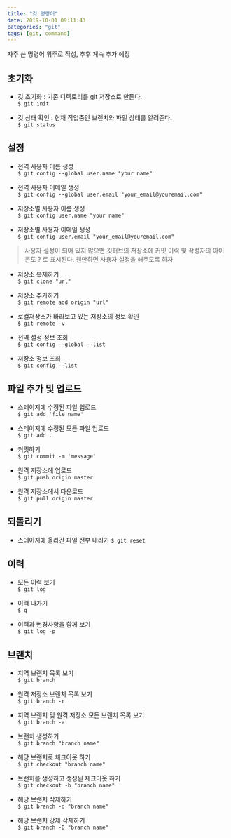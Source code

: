 ```yaml
---
title: "깃 명령어"
date: 2019-10-01 09:11:43
categories: "git"
tags: [git, command]
---
```


자주 쓴 명령어 위주로 작성, 추후 계속 추가 예정

## 초기화

* 깃 초기화 : 기존 디렉토리를 git 저장소로 만든다.  
`$ git init`

* 깃 상태 확인 : 현재 작업중인 브랜치와 파일 상태를 알려준다.  
`$ git status`

<!-- more -->

## 설정

* 전역 사용자 이름 생성  
`$ git config --global user.name "your name"`

* 전역 사용자 이메일 생성  
`$ git config --global user.email "your_email@youremail.com"`

* 저장소별 사용자 이름 생성  
`$ git config user.name "your name"`

* 저장소별 사용자 이메일 생성  
`$ git config user.email "your_email@youremail.com"`

> 사용자 설정이 되어 있지 않으면 깃허브의 저장소에 커밋 이력 및 작성자의 아이콘도 ? 로 표시된다. 웬만하면 사용자 설정을 해주도록 하자  

* 저장소 복제하기  
`$ git clone "url"`

* 저장소 추가하기  
`$ git remote add origin "url"`

* 로컬저장소가 바라보고 있는 저장소의 정보 확인  
`$ git remote -v`

* 전역 설정 정보 조회  
`$ git config --global --list`

* 저장소 정보 조회  
`$ git config --list`

## 파일 추가 및 업로드

* 스테이지에 수정된 파일 업로드  
`$ git add 'file name'`

* 스테이지에 수정된 모든 파일 업로드  
`$ git add .`

* 커밋하기  
`$ git commit -m 'message'`

* 원격 저장소에 업로드  
`$ git push origin master`

* 원격 저장소에서 다운로드  
`$ git pull origin master`

## 되돌리기

* 스테이지에 올라간 파일 전부 내리기
`$ git reset`

## 이력

* 모든 이력 보기  
`$ git log`

* 이력 나가기  
`$ q`

* 이력과 변경사항을 함께 보기  
`$ git log -p`

## 브랜치

* 지역 브랜치 목록 보기  
`$ git branch`

* 원격 저장소 브랜치 목록 보기  
`$ git branch -r`

* 지역 브랜치 및 원격 저장소 모든 브랜치 목록 보기  
`$ git branch -a`

* 브랜치 생성하기  
`$ git branch "branch name"`

* 해당 브랜치로 체크아웃 하기  
`$ git checkout "branch name"`

* 브랜치를 생성하고 생성된 체크아웃 하기  
`$ git checkout -b "branch name"`

* 해당 브랜치 삭제하기  
`$ git branch -d "branch name"`

* 해당 브랜치 강제 삭제하기  
`$ git branch -D "branch name"`
